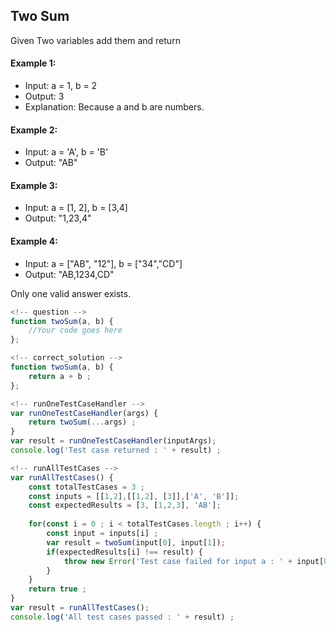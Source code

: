 ## Two Sum
Given Two variables add them and return

#### Example 1:
- Input: a = 1, b = 2
- Output: 3
- Explanation: Because a and b are numbers.

#### Example 2:
- Input: a = 'A', b = 'B'
- Output: "AB"

#### Example 3:
- Input: a = [1, 2], b = [3,4]
- Output: "1,23,4"

#### Example 4:
- Input: a = ["AB", "12"], b = ["34","CD"]
- Output: "AB,1234,CD"
  
Only one valid answer exists.

```javascript
<!-- question -->
function twoSum(a, b) {
    //Your code goes here
};
```
```javascript
<!-- correct_solution -->
function twoSum(a, b) {
    return a + b ;
};
```
```javascript
<!-- runOneTestCaseHandler -->
var runOneTestCaseHandler(args) {
    return twoSum(...args) ;
}
var result = runOneTestCaseHandler(inputArgs);
console.log('Test case returned : ' + result) ;
```
```javascript
<!-- runAllTestCases -->
var runAllTestCases() {
    const totalTestCases = 3 ;
    const inputs = [[1,2],[[1,2], [3]],['A', 'B']];
    const expectedResults = [3, [1,2,3], 'AB'];
    
    for(const i = 0 ; i < totalTestCases.length ; i++) {
        const input = inputs[i] ;
        var result = twoSum(input[0], input[1]);
        if(expectedResults[i] !== result) {
            throw new Error('Test case failed for input a : ' + input[0] + ' b = ' + input[1]);
        }
    }
    return true ;
}
var result = runAllTestCases();
console.log('All test cases passed : ' + result) ;
```